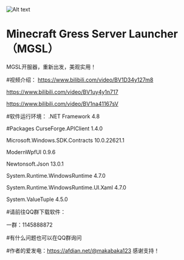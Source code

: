 ![Alt text](https://s1.328888.xyz/2022/08/22/bhbDU.png)
# Minecraft Gress Server Launcher（MGSL）

MGSL开服器，重新出发，美观实用！

#视频介绍：
https://www.bilibili.com/video/BV1D34y127m8

https://www.bilibili.com/video/BV1uy4y1n717

https://www.bilibili.com/video/BV1na41167sV

#软件运行环境： .NET Framework 4.8

#Packages
CurseForge.APIClient 1.4.0

Microsoft.Windows.SDK.Contracts 10.0.22621.1

ModernWpfUI 0.9.6

Newtonsoft.Json 13.0.1

System.Runtime.WindowsRuntime 4.7.0

System.Runtime.WindowsRuntime.UI.Xaml 4.7.0

System.ValueTuple 4.5.0

#请前往QQ群下载软件：

一群：1145888872

#有什么问题也可以在QQ群询问

#作者的爱发电：https://afdian.net/@makabaka123 感谢支持！
